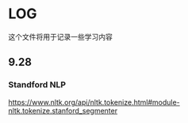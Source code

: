 # LOG

这个文件将用于记录一些学习内容

## 9.28

### Standford NLP

https://www.nltk.org/api/nltk.tokenize.html#module-nltk.tokenize.stanford_segmenter